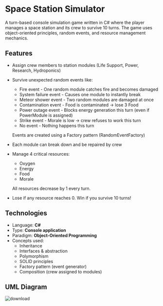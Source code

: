 # Space Station Simulator
A turn-based console simulation game written in C# where the player manages a space station and its crew to survive 10 turns. The game uses object-oriented principles, random events, and resource management mechanics.
## Features
- Assign crew members to station modules (Life Support, Power, Research, Hydroponics)
- Survive unexpected random events like:
  - Fire event - One random module catches fire and becomes damaged
  - System failure event - Causes one module to instantly break
  - Meteor shower event - Two random modules are damaged at once
  - Contamination event - Food is contaminated → lose 3 Food
  - Power outage event - Blocks energy generation this turn (even if PowerModule is assigned)
  - Strike event - Morale is low → crew refuses to work this turn
  - No event - Nothing happens this turn

  Events are created using a Factory pattern (RandomEventFactory)
- Each module can break down and be repaired by crew
- Manage 4 critical resources:
  - Oxygen
  - Energy
  - Food
  - Morale

  All resources decrease by 1 every turn.
- Lose if any resource reaches 0. Win if you survive 10 turns!
## Technologies
- Language: **C#**
- Type: **Console application**
- Paradigm: **Object-Oriented Programming**
- Concepts used:
  - Inheritance
  - Interfaces & abstraction
  - Polymorphism
  - SOLID principles
  - Factory pattern (event generator)
  - Composition (crew assigned to modules)
## UML Diagram
![download](https://github.com/user-attachments/assets/e6237407-c19d-4af5-808f-6c9c516b354e)
